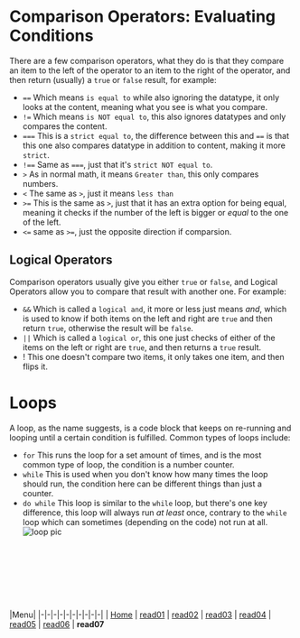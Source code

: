 # Comparison Operators: Evaluating Conditions 
There are a few comparison operators, what they do is that they compare an item to the left of the operator to an item to the right of the operator, and then return (usually) a `true` or `false` result, for example:
- `==`
Which means `is equal to` while also ignoring the datatype, it only looks at the content, meaning what you see is what you compare.
- `!=`
Which means `is NOT equal to`, this also ignores datatypes and only compares the content.
- `===`
This is a `strict equal to`, the difference between this and `==` is that this one also compares datatype in addition to content, making it more `strict`.
- `!==`
Same as `===`, just that it's `strict NOT equal to`.
- `>`
As in normal math, it means `Greater than`, this only compares numbers.
- `<`
The same as `>`, just it means `less than`
- `>=`
This is the same as `>`, just that it has an extra option for being equal, meaning it checks if the number of the left is bigger or _equal_ to the one of the left.
- `<=`
same as `>=`, just the opposite direction if comparsion.
## Logical Operators
Comparison operators usually give you either `true` or `false`, and Logical Operators allow you to compare that result with another one.
For example:
- `&&`
Which is called a `logical and`, it more or less just means _and_, which is used to know if both items on the left and right are `true` and then return `true`, otherwise the result will be `false`.
- `||`
Which is called a `logical or`, this one just checks of either of the items on the left or right are `true`, and then returns a `true` result.
- !
This one doesn't compare two items, it only takes one item, and then flips it.
# Loops
A loop, as the name suggests, is a code block that keeps on re-running and looping until a certain condition is fulfilled.
Common types of loops include:
- `for`
This runs the loop for a set amount of times, and is the most common type of loop, the condition is a number counter.
- `while`
This is used when you don't know how many times the loop should run, the condition here can be different things than just a counter.
- `do while`
This loop is similar to the `while` loop, but there's one key difference, this loop will always run _at least_ once, contrary to the `while` loop which can sometimes (depending on the code) not run at all.
![loop pic](https://i.imgur.com/IlRqttS.png)








<br/><br/> 
<br/><br/> 
<br/><br/> 



|Menu|
|-|-|-|-|-|-|-|-|-|-|
| [Home](https://suhaib-ersan.github.io/reading-notes/) | [read01](https://suhaib-ersan.github.io/reading-notes/read01) | [read02](https://suhaib-ersan.github.io/reading-notes/read02) | [read03](https://suhaib-ersan.github.io/reading-notes/read03) | [read04](https://suhaib-ersan.github.io/reading-notes/read04) | [read05](https://suhaib-ersan.github.io/reading-notes/read05) | [read06](https://suhaib-ersan.github.io/reading-notes/read06) | **read07**